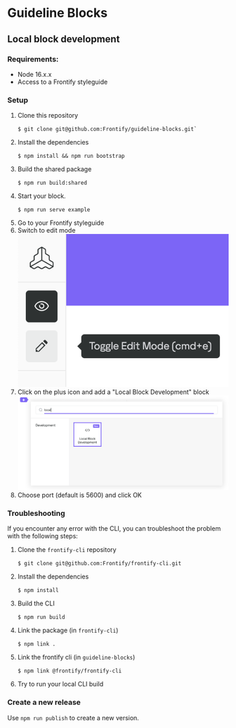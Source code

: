 # Guideline Blocks

## Local block development

### Requirements:

-   Node 16.x.x
-   Access to a Frontify styleguide

### Setup

1. Clone this repository
    ```
    $ git clone git@github.com:Frontify/guideline-blocks.git`
    ```
2. Install the dependencies
    ```
    $ npm install && npm run bootstrap
    ```
3. Build the shared package
    ```
    $ npm run build:shared
    ```
4. Start your block.
    ```
    $ npm run serve example
    ```
5. Go to your Frontify styleguide
6. Switch to edit mode
   ![Styleguide Edit mode](./docs/styleguide-edit-mode.png)
7. Click on the plus icon and add a "Local Block Development" block
   ![Local block development](./docs/local-block-development.png)
8. Choose port (default is 5600) and click OK

### Troubleshooting

If you encounter any error with the CLI, you can troubleshoot the problem with the following steps:

1. Clone the `frontify-cli` repository
    ```
    $ git clone git@github.com:Frontify/frontify-cli.git
    ```
2. Install the dependencies
    ```
    $ npm install
    ```
3. Build the CLI
    ```
    $ npm run build
    ```
4. Link the package (in `frontify-cli`)
    ```
    $ npm link .
    ```
5. Link the frontify cli (in `guideline-blocks`)
    ```
    $ npm link @frontify/frontify-cli
    ```
6. Try to run your local CLI build

### Create a new release

Use `npm run publish` to create a new version.
